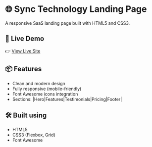 # 🌐 Sync Technology Landing Page

A responsive SaaS landing page built with HTML5 and CSS3.


## 🚀 Live Demo
👉 [View Live Site](https://tshenolokab.github.io/sync-technology-landing-page/)


## 📦 Features
- Clean and modern design
- Fully responsive (mobile-friendly)
- Font Awesome icons integration
- Sections: |Hero|Features|Testimonials|Pricing|Footer|

## 🛠️ Built using
- HTML5
- CSS3 (Flexbox, Grid)
- Font Awesome

